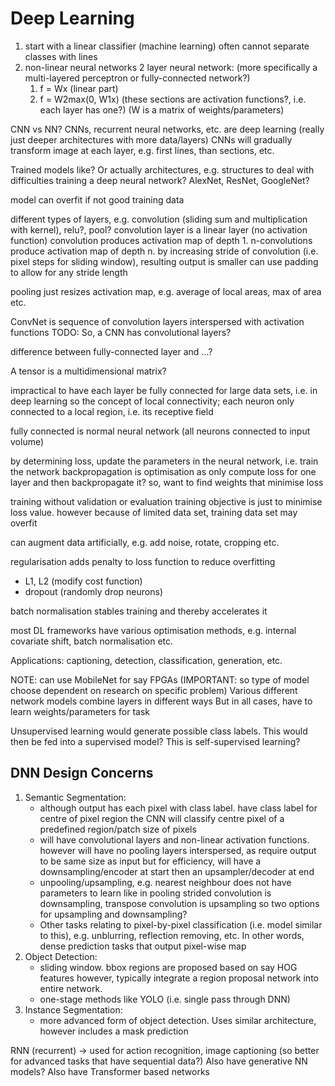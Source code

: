 <!-- SPDX-License-Identifier: zlib-acknowledgement -->
# Deep Learning

1. start with a linear classifier (machine learning)
often cannot separate classes with lines
2. non-linear neural networks
   2 layer neural network: (more specifically a multi-layered perceptron or fully-connected network?)
   1. f = Wx (linear part)
   2. f = W2max(0, W1x)
   (these sections are activation functions?, i.e. each layer has one?)
   (W is a matrix of weights/parameters)

CNN vs NN?
CNNs, recurrent neural networks, etc. are deep learning (really just deeper architectures with more data/layers)
CNNs will gradually transform image at each layer, e.g. first lines, than sections, etc. 

Trained models like? Or actually architectures, e.g. structures to deal with difficulties training a deep neural network?
AlexNet, ResNet, GoogleNet? 

model can overfit if not good training data

different types of layers, e.g. convolution (sliding sum and multiplication with kernel), relu?, pool?
convolution layer is a linear layer (no activation function)
convolution produces activation map of depth 1.
n-convolutions produce activation map of depth n.
by increasing stride of convolution (i.e. pixel steps for sliding window), resulting output is smaller
can use padding to allow for any stride length

pooling just resizes activation map, e.g. average of local areas, max of area etc.

ConvNet is sequence of convolution layers interspersed with activation functions
TODO: So, a CNN has convolutional layers?

difference between fully-connected layer and ...?

A tensor is a multidimensional matrix?

impractical to have each layer be fully connected for large data sets, i.e. in deep learning
so the concept of local connectivity; each neuron only connected to a local region, i.e. its receptive field


fully connected is normal neural network (all neurons connected to input volume)

by determining loss, update the parameters in the neural network, i.e. train the network
backpropagation is optimisation as only compute loss for one layer and then backpropagate it?
so, want to find weights that minimise loss

training without validation or evaluation
training objective is just to minimise loss value.
however because of limited data set, training data set may overfit

can augment data artificially, e.g. add noise, rotate, cropping etc.

regularisation adds penalty to loss function to reduce overfitting
 * L1, L2 (modify cost function)
 * dropout (randomly drop neurons)

batch normalisation stables training and thereby accelerates it

most DL frameworks have various optimisation methods, e.g. internal covariate shift, batch normalisation etc. 

Applications: captioning, detection, classification, generation, etc.

NOTE: can use MobileNet for say FPGAs (IMPORTANT: so type of model choose dependent on research on specific problem)
Various different network models combine layers in different ways
But in all cases, have to learn weights/parameters for task

Unsupervised learning would generate possible class labels.
This would then be fed into a supervised model?
This is self-supervised learning?

## DNN Design Concerns 
1. Semantic Segmentation:
   * although output has each pixel with class label.
     have class label for centre of pixel region
     the CNN will classify centre pixel of a predefined region/patch size of pixels
   * will have convolutional layers and non-linear activation functions.
     however will have no pooling layers interspersed, as require output to be same size as input
     but for efficiency, will have a downsampling/encoder at start then an upsampler/decoder at end
   * unpooling/upsampling, e.g. nearest neighbour does not have parameters to learn like in pooling
     strided convolution is downsampling, transpose convolution is upsampling
     so two options for upsampling and downsampling?
   - Other tasks relating to pixel-by-pixel classification (i.e. model similar to this), e.g. unblurring, reflection removing, etc.
     In other words, dense prediction tasks that output pixel-wise map
2. Object Detection:
   * sliding window. bbox regions are proposed based on say HOG features
   however, typically integrate a region proposal network into entire network. 
   - one-stage methods like YOLO (i.e. single pass through DNN)
3. Instance Segmentation:
   * more advanced form of object detection. Uses similar architecture, however includes a mask prediction

RNN (recurrent) -> used for action recognition, image captioning (so better for advanced tasks that have sequential data?)
Also have generative NN models?
Also have Transformer based networks
